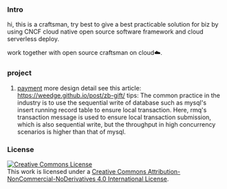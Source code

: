 ### Intro
hi, this is a craftsman, try best to give a best practicable solution for biz by using CNCF cloud native open source software framework and cloud serverless deploy. 

work together with open source craftsman on cloud☁️.

### project
1. [payment](./cloudwego/payment/) more design detail see this article: https://weedge.github.io/post/zb-gift/ 
tips: 
The common practice in the industry is to use the sequential write of database such as mysql's insert running record table to ensure local transaction. Here, rmq's transaction message is used to ensure local transaction submission, which is also sequential write, but the throughput in high concurrency scenarios is higher than that of mysql.


### License
<a rel="license" href="http://creativecommons.org/licenses/by-nc-nd/4.0/"><img alt="Creative Commons License" style="border-width:0" src="https://i.creativecommons.org/l/by-nc-nd/4.0/88x31.png" /></a><br />This work is licensed under a <a rel="license" href="http://creativecommons.org/licenses/by-nc-nd/4.0/">Creative Commons Attribution-NonCommercial-NoDerivatives 4.0 International License</a>.
